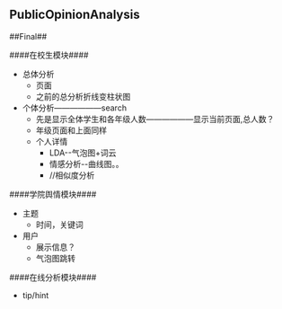 PublicOpinionAnalysis
---

##Final##

####在校生模块####

- 总体分析
  - 页面
  - 之前的总分析折线变柱状图
- 个体分析——————search
  - 先是显示全体学生和各年级人数——————显示当前页面,总人数？
  - 年级页面和上面同样
  - 个人详情
    - LDA--气泡图+词云
    - 情感分析--曲线图。。
    - //相似度分析

####学院舆情模块####
- 主题
  - 时间，关键词
- 用户
  - 展示信息？
  - 气泡图跳转

####在线分析模块####

- tip/hint